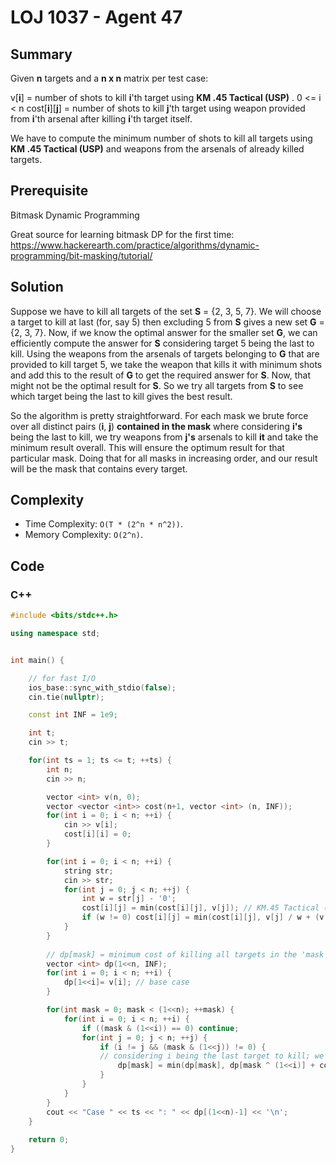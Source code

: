 # LOJ 1037 - Agent 47

## Summary
Given **n** targets and a **n x n** matrix per test case:

v[**i**] = number of shots to kill **i**'th target using **KM .45 Tactical (USP)** . 0 <= i < n
cost[**i**][**j**] = number of shots to kill **j**'th target using weapon provided from **i**'th arsenal after killing **i**'th target itself.

We have to compute the minimum number of shots to kill all targets using **KM .45 Tactical (USP)** and weapons from the arsenals of already killed targets.

## Prerequisite

Bitmask Dynamic Programming

Great source for learning bitmask DP for the first time: https://www.hackerearth.com/practice/algorithms/dynamic-programming/bit-masking/tutorial/

## Solution
Suppose we have to kill all targets of the set **S** = {2, 3, 5, 7}. We will choose a target to kill at last (for, say 5) then excluding 5 from **S** gives a new set **G** = {2, 3, 7}. Now, if we know the optimal answer for the smaller set **G**, we can efficiently compute the answer for **S** considering target 5 being the last to kill. Using the weapons from the arsenals of targets belonging to **G** that are provided to kill target 5, we take the weapon that kills it with minimum shots and add this to the result of **G** to get the required answer for **S**. Now, that might not be the optimal result for **S**. So we try all targets from **S** to see which target being the last to kill gives the best result.

So the algorithm is pretty straightforward. For each mask we brute force over all distinct pairs (**i**, **j**) **contained in the mask** where considering **i's** being the last to kill, we try weapons from **j's** arsenals to kill **it** and take the minimum result overall. This will ensure the optimum result for that particular mask. Doing that for all masks in increasing order, and our result will be the mask that contains every target.

## Complexity
- Time Complexity: `O(T * (2^n * n^2))`.
- Memory Complexity: `O(2^n)`.

## Code

### C++

```cpp
#include <bits/stdc++.h>

using namespace std;


int main() {

	// for fast I/O
    ios_base::sync_with_stdio(false);
    cin.tie(nullptr);

    const int INF = 1e9;

    int t;
    cin >> t;

    for(int ts = 1; ts <= t; ++ts) {
        int n;
        cin >> n;

        vector <int> v(n, 0);
        vector <vector <int>> cost(n+1, vector <int> (n, INF));
        for(int i = 0; i < n; ++i) {
            cin >> v[i];
            cost[i][i] = 0;
        }

        for(int i = 0; i < n; ++i) {
            string str;
            cin >> str;
            for(int j = 0; j < n; ++j) {
                int w = str[j] - '0';
                cost[i][j] = min(cost[i][j], v[j]); // KM.45 Tactical (USP) is always available to use
                if (w != 0) cost[i][j] = min(cost[i][j], v[j] / w + (v[j] % w != 0? 1:0)); // updating with j'th weapon from i'th arsenal
            }
        }
        
        // dp[mask] = minimum cost of killing all targets in the 'mask'
        vector <int> dp(1<<n, INF);
        for(int i = 0; i < n; ++i) {
	        dp[1<<i]= v[i]; // base case
        }

        for(int mask = 0; mask < (1<<n); ++mask) {
            for(int i = 0; i < n; ++i) {
                if ((mask & (1<<i)) == 0) continue;
                for(int j = 0; j < n; ++j) {
                    if (i != j && (mask & (1<<j)) != 0) {
                    // considering i being the last target to kill; we try all weapons available to get the minimum cost
                        dp[mask] = min(dp[mask], dp[mask ^ (1<<i)] + cost[j][i]);
                    }
                }
            }
        }
        cout << "Case " << ts << ": " << dp[(1<<n)-1] << '\n';
    }
    
    return 0;
}
```
